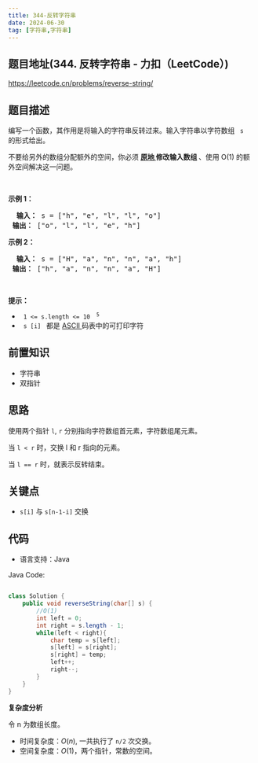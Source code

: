 ```yaml
---
title: 344-反转字符串
date: 2024-06-30
tag: [字符串,字符串]
---
```


## 题目地址(344. 反转字符串 - 力扣（LeetCode）)

https://leetcode.cn/problems/reverse-string/

## 题目描述

<p> 编写一个函数，其作用是将输入的字符串反转过来。输入字符串以字符数组 <code> s </code> 的形式给出。</p>

<p> 不要给另外的数组分配额外的空间，你必须 <strong> <a href="https://baike.baidu.com/item/原地算法" target="_blank"> 原地 </a> 修改输入数组 </strong>、使用 O(1) 的额外空间解决这一问题。</p>

<p>&nbsp; </p>

<p> <strong> 示例 1：</strong> </p>

<pre> <strong> 输入：</strong> s = ["h", "e", "l", "l", "o"]
<strong> 输出：</strong> ["o", "l", "l", "e", "h"]
</pre>

<p> <strong> 示例 2：</strong> </p>

<pre> <strong> 输入：</strong> s = ["H", "a", "n", "n", "a", "h"]
<strong> 输出：</strong> ["h", "a", "n", "n", "a", "H"] </pre>

<p>&nbsp; </p>

<p> <strong> 提示：</strong> </p>

<ul>
	<li> <code> 1 &lt;= s.length &lt;= 10 <sup> 5 </sup> </code> </li>
	<li> <code> s [i] </code> 都是 <a href="https://baike.baidu.com/item/ASCII" target="_blank"> ASCII </a> 码表中的可打印字符 </li>
</ul>


## 前置知识

- 字符串
- 双指针

## 思路

使用两个指针 `l`, `r` 分别指向字符数组首元素，字符数组尾元素。

当 `l < r` 时，交换 l 和 r 指向的元素。

当 `l == r` 时，就表示反转结束。

## 关键点

- `s[i]` 与 `s[n-1-i]` 交换

## 代码

- 语言支持：Java

Java Code:

```java

class Solution {
    public void reverseString(char[] s) {
        //O(1)
        int left = 0;
        int right = s.length - 1;
        while(left < right){
            char temp = s[left];
            s[left] = s[right];
            s[right] = temp;
            left++;
            right--;
        }
    }
}

```


**复杂度分析**

令 n 为数组长度。

- 时间复杂度：$O(n)$, 一共执行了 `n/2` 次交换。
- 空间复杂度：$O(1)$，两个指针，常数的空间。


